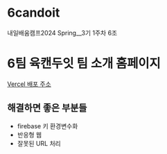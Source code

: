 # 6candoit
내일배움캠프2024 Spring__3기 1주차 6조

# 6팀 육캔두잇 팀 소개 홈페이지

[Vercel 배포 주소](6-candoit.vercel.app)

## 해결하면 좋은 부분들
- firebase 키 환경변수화
- 반응형 웹
- 잘못된 URL 처리